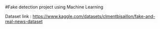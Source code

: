 #Fake detection project using Machine Learning


Dataset link : https://www.kaggle.com/datasets/clmentbisaillon/fake-and-real-news-dataset
